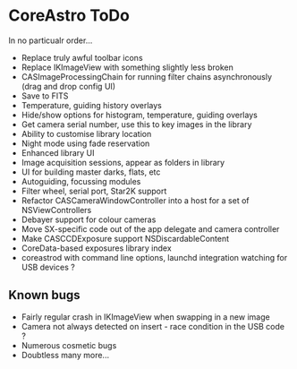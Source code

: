 CoreAstro ToDo
==============

In no particualr order...

* Replace truly awful toolbar icons
* Replace IKImageView with something slightly less broken
* CASImageProcessingChain for running filter chains asynchronously (drag and drop config UI)
* Save to FITS
* Temperature, guiding history overlays
* Hide/show options for histogram, temperature, guiding overlays
* Get camera serial number, use this to key images in the library
* Ability to customise library location
* Night mode using fade reservation
* Enhanced library UI
* Image acquisition sessions, appear as folders in library
* UI for building master darks, flats, etc
* Autoguiding, focussing modules
* Filter wheel, serial port, Star2K support
* Refactor CASCameraWindowController into a host for a set of NSViewControllers
* Debayer support for colour cameras
* Move SX-specific code out of the app delegate and camera controller
* Make CASCCDExposure support NSDiscardableContent
* CoreData-based exposures library index
* coreastrod with command line options, launchd integration watching for USB devices ?

Known bugs
----------

* Fairly regular crash in IKImageView when swapping in a new image
* Camera not always detected on insert - race condition in the USB code ?
* Numerous cosmetic bugs
* Doubtless many more...